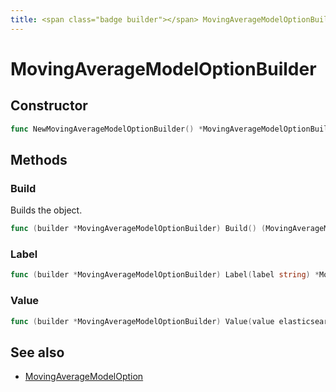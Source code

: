 ```yaml
---
title: <span class="badge builder"></span> MovingAverageModelOptionBuilder
---
```

# <span class="badge builder"></span> MovingAverageModelOptionBuilder

## Constructor

```go
func NewMovingAverageModelOptionBuilder() *MovingAverageModelOptionBuilder
```
## Methods

### <span class="badge object-method"></span> Build

Builds the object.

```go
func (builder *MovingAverageModelOptionBuilder) Build() (MovingAverageModelOption, error)
```

### <span class="badge object-method"></span> Label

```go
func (builder *MovingAverageModelOptionBuilder) Label(label string) *MovingAverageModelOptionBuilder
```

### <span class="badge object-method"></span> Value

```go
func (builder *MovingAverageModelOptionBuilder) Value(value elasticsearch.MovingAverageModel) *MovingAverageModelOptionBuilder
```

## See also

 * <span class="badge object-type-struct"></span> [MovingAverageModelOption](./object-MovingAverageModelOption.md)
